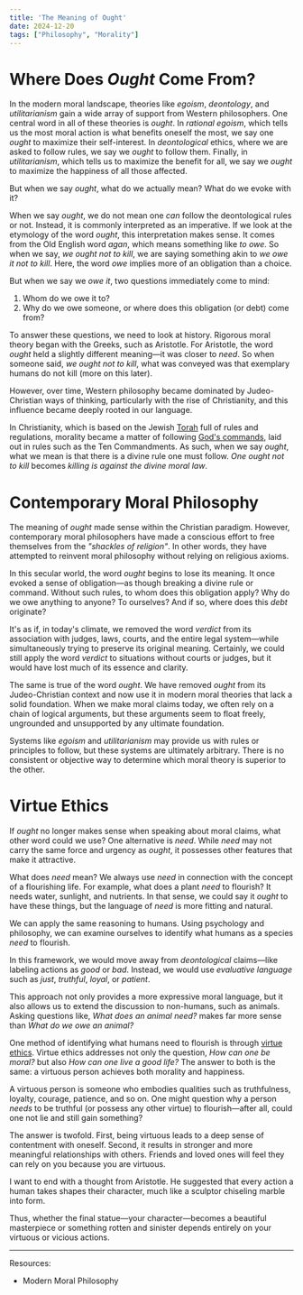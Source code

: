 ```yaml
---
title: 'The Meaning of Ought'
date: 2024-12-20
tags: ["Philosophy", "Morality"]
---
```



# Where Does *Ought* Come From?  

In the modern moral landscape, theories like *egoism*, *deontology*, and *utilitarianism* gain a wide array of support from Western philosophers. One central word in all of these theories is *ought*. In *rational egoism*, which tells us the most moral action is what benefits oneself the most, we say one *ought* to maximize their self-interest. In *deontological* ethics, where we are asked to follow rules, we say we *ought* to follow them. Finally, in *utilitarianism*, which tells us to maximize the benefit for all, we say we *ought* to maximize the happiness of all those affected.  

But when we say *ought*, what do we actually mean? What do we evoke with it?  

When we say *ought*, we do not mean one *can* follow the deontological rules or not. Instead, it is commonly interpreted as an imperative. If we look at the etymology of the word *ought*, this interpretation makes sense. It comes from the Old English word *agan*, which means something like *to owe*. So when we say, *we ought not to kill*, we are saying something akin to *we owe it not to kill*. Here, the word *owe* implies more of an obligation than a choice.  

But when we say we *owe it*, two questions immediately come to mind:  
1. Whom do we owe it to?  
2. Why do we owe someone, or where does this obligation (or debt) come from?  

To answer these questions, we need to look at history. Rigorous moral theory began with the Greeks, such as Aristotle. For Aristotle, the word *ought* held a slightly different meaning—it was closer to *need*. So when someone said, *we ought not to kill*, what was conveyed was that exemplary humans do not kill (more on this later).  

However, over time, Western philosophy became dominated by Judeo-Christian ways of thinking, particularly with the rise of Christianity, and this influence became deeply rooted in our language.  

In Christianity, which is based on the Jewish [Torah](https://en.wikipedia.org/wiki/Torah) full of rules and regulations, morality became a matter of following [God's commands](https://en.wikipedia.org/wiki/Divine_command_theory), laid out in rules such as the Ten Commandments. As such, when we say *ought*, what we mean is that there is a divine rule one must follow. *One ought not to kill* becomes *killing is against the divine moral law*.  


# Contemporary Moral Philosophy  

The meaning of *ought* made sense within the Christian paradigm. However, contemporary moral philosophers have made a conscious effort to free themselves from the *"shackles of religion"*. In other words, they have attempted to reinvent moral philosophy without relying on religious axioms.  

In this secular world, the word *ought* begins to lose its meaning. It once evoked a sense of obligation—as though breaking a divine rule or command. Without such rules, to whom does this obligation apply? Why do we owe anything to anyone? To ourselves? And if so, where does this *debt* originate?  

It's as if, in today's climate, we removed the word *verdict* from its association with judges, laws, courts, and the entire legal system—while simultaneously trying to preserve its original meaning. Certainly, we could still apply the word *verdict* to situations without courts or judges, but it would have lost much of its essence and clarity.  

The same is true of the word *ought*. We have removed *ought* from its Judeo-Christian context and now use it in modern moral theories that lack a solid foundation. When we make moral claims today, we often rely on a chain of logical arguments, but these arguments seem to float freely, ungrounded and unsupported by any ultimate foundation.  

Systems like *egoism* and *utilitarianism* may provide us with rules or principles to follow, but these systems are ultimately arbitrary. There is no consistent or objective way to determine which moral theory is superior to the other.  


# Virtue Ethics  

If *ought* no longer makes sense when speaking about moral claims, what other word could we use? One alternative is *need*. While *need* may not carry the same force and urgency as *ought*, it possesses other features that make it attractive.  

What does *need* mean? We always use *need* in connection with the concept of a flourishing life. For example, what does a plant *need* to flourish? It needs water, sunlight, and nutrients. In that sense, we could say it *ought* to have these things, but the language of *need* is more fitting and natural.  

We can apply the same reasoning to humans. Using psychology and philosophy, we can examine ourselves to identify what humans as a species *need* to flourish.  

In this framework, we would move away from *deontological* claims—like labeling actions as *good* or *bad*. Instead, we would use *evaluative language* such as *just*, *truthful*, *loyal*, or *patient*.  

This approach not only provides a more expressive moral language, but it also allows us to extend the discussion to non-humans, such as animals. Asking questions like, *What does an animal need?* makes far more sense than *What do we owe an animal?*  

One method of identifying what humans need to flourish is through [virtue ethics](https://en.wikipedia.org/wiki/Virtue_ethics). Virtue ethics addresses not only the question, *How can one be moral?* but also *How can one live a good life?* The answer to both is the same: a virtuous person achieves both morality and happiness.  

A virtuous person is someone who embodies qualities such as truthfulness, loyalty, courage, patience, and so on. One might question why a person *needs* to be truthful (or possess any other virtue) to flourish—after all, could one not lie and still gain something?  

The answer is twofold. First, being virtuous leads to a deep sense of contentment with oneself. Second, it results in stronger and more meaningful relationships with others. Friends and loved ones will feel they can rely on you because you are virtuous.  

I want to end with a thought from Aristotle. He suggested that every action a human takes shapes their character, much like a sculptor chiseling marble into form.  

Thus, whether the final statue—your character—becomes a beautiful masterpiece or something rotten and sinister depends entirely on your virtuous or vicious actions.  

---

Resources:  
- Modern Moral Philosophy


